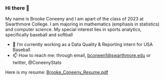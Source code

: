 ### Hi there 👋

My name is Brooke Coneeny and I am apart of the class of 2023 at Swarthmore College. 
I am majoring in mathematics (emphasis in statistics) and computer science.
My special interest lies in sports analytics, specifically baseball and softball 

- 🔭 I’m currently working as a Data Quality & Reporting intern for USA Baseball
- 📫 How to reach me: through email, bconeen1@swarthmore.edu or twitter, @ConeenyStats

Here is my resume: 
[Brooke_Coneeny_Resume.pdf](https://github.com/brooke-coneeny/brooke-coneeny/files/9255293/Brooke_Coneeny_Resume.pdf)
